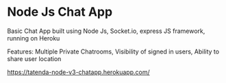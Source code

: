 # Node Js Chat App

Basic Chat App built using Node Js, Socket.io, express JS framework, running on Heroku

Features:
Multiple Private Chatrooms,
Visibility of signed in users,
Ability to share user location



https://tatenda-node-v3-chatapp.herokuapp.com/
